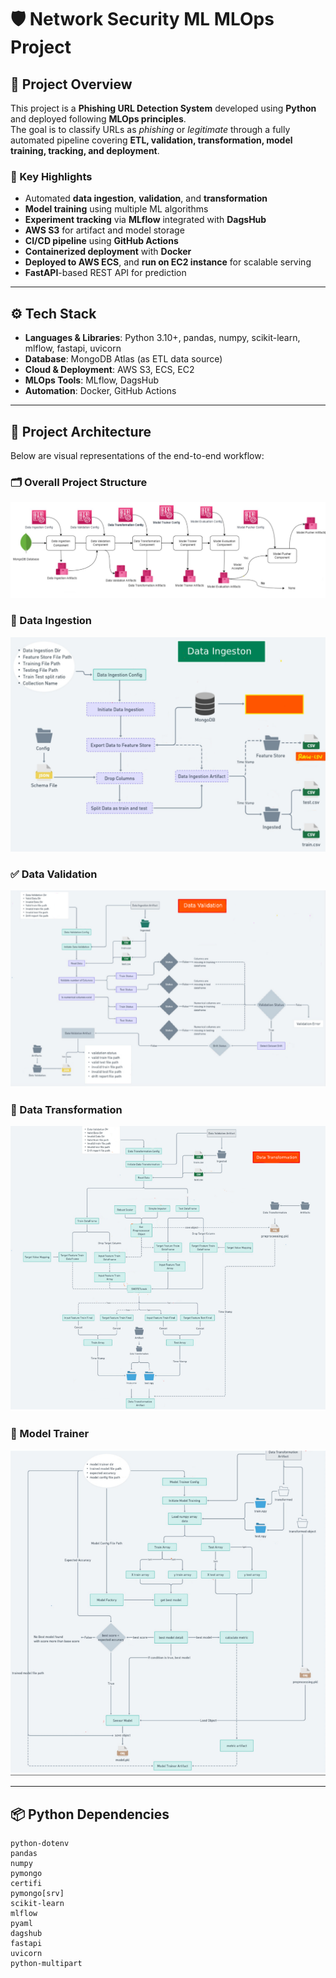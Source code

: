 # 🛡️ Network Security ML MLOps Project

## 📘 Project Overview
This project is a **Phishing URL Detection System** developed using **Python** and deployed following **MLOps principles**.  
The goal is to classify URLs as *phishing* or *legitimate* through a fully automated pipeline covering **ETL, validation, transformation, model training, tracking, and deployment**.

### 🔑 Key Highlights
- Automated **data ingestion**, **validation**, and **transformation**
- **Model training** using multiple ML algorithms
- **Experiment tracking** via **MLflow** integrated with **DagsHub**
- **AWS S3** for artifact and model storage
- **CI/CD pipeline** using **GitHub Actions**
- **Containerized deployment** with **Docker**
- **Deployed to AWS ECS**, and **run on EC2 instance** for scalable serving
- **FastAPI**-based REST API for prediction

---

## ⚙️ Tech Stack
- **Languages & Libraries**: Python 3.10+, pandas, numpy, scikit-learn, mlflow, fastapi, uvicorn  
- **Database**: MongoDB Atlas (as ETL data source)  
- **Cloud & Deployment**: AWS S3, ECS, EC2  
- **MLOps Tools**: MLflow, DagsHub  
- **Automation**: Docker, GitHub Actions  

---

## 🧩 Project Architecture

Below are visual representations of the end-to-end workflow:

### 🗂️ Overall Project Structure
![Project Structure](docs/project_structure.png)

### 🧠 Data Ingestion
![Data Ingestion](docs/data_ingestion.png)

### ✅ Data Validation
![Data Validation](docs/data_validation.png)

### 🔄 Data Transformation
![Data Transformation](docs/data_transformation.png)

### 🤖 Model Trainer
![Model Trainer](docs/model_trainer.png)


---

## 📦 Python Dependencies
```text
python-dotenv
pandas
numpy
pymongo
certifi
pymongo[srv]
scikit-learn
mlflow
pyaml
dagshub
fastapi
uvicorn
python-multipart
